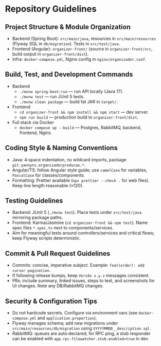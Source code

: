 # Repository Guidelines

## Project Structure & Module Organization
- Backend (Spring Boot): `src/main/java`, resources in `src/main/resources` (Flyway SQL in `db/migration`). Tests in `src/test/java`.
- Frontend (Angular): `organizer-front/` (source in `organizer-front/src`, build output in `organizer-front/dist`).
- Infra: `docker-compose.yml`, Nginx config in `nginx/organizador.conf`.

## Build, Test, and Development Commands
- Backend
  - `./mvnw spring-boot:run` — run API locally (Java 17).
  - `./mvnw test` — run JUnit 5 tests.
  - `./mvnw clean package` — build fat JAR in `target/`.
- Frontend
  - `cd organizer-front && npm install && npm start` — dev server.
  - `npm run build` — production build to `organizer-front/dist`.
- Full stack via Docker
  - `docker compose up --build` — Postgres, RabbitMQ, backend, frontend, Nginx.

## Coding Style & Naming Conventions
- Java: 4‑space indentation, no wildcard imports, package `git.yannynz.organizadorproducao.*`.
- Angular/TS: follow Angular style guide; use `camelCase` for variables, `PascalCase` for classes/components.
- Formatting: Prettier available (`npx prettier --check .` for web files). Keep line length reasonable (≈120).

## Testing Guidelines
- Backend: JUnit 5 (`./mvnw test`). Place tests under `src/test/java` mirroring package paths.
- Frontend: Karma/Jasmine (`cd organizer-front && npm test`). Name spec files `*.spec.ts` next to components/services.
- Aim for meaningful tests around controllers/services and critical flows; keep Flyway scripts deterministic.

## Commit & Pull Request Guidelines
- Commits: concise, imperative subject. Example: `feat(order): add cursor pagination`.
- If following release bumps, keep `Versão x.y.z` messages consistent.
- PRs: include summary, linked issues, steps to test, and screenshots for UI changes. Note any DB/RabbitMQ changes.

## Security & Configuration Tips
- Do not hardcode secrets. Configure via environment vars (see `docker-compose.yml` and `application.properties`).
- Flyway manages schema; add new migrations under `src/main/resources/db/migration` using `VYYYYMMDD__description.sql`.
- RabbitMQ: queues are auto‑declared; for RPC ping, a stub responder can be enabled with `app.rpc.filewatcher.stub.enabled=true` in dev.
